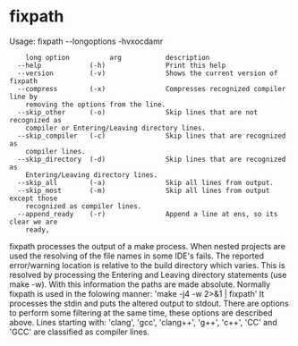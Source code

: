 # fixpath
Usage: 
fixpath --longoptions -hvxocdamr

```
    long option          arg           description
  --help            (-h)               Print this help
  --version         (-v)               Shows the current version of fixpath
  --compress        (-x)               Compresses recognized compiler line by
    removing the options from the line.
  --skip_other      (-o)               Skip lines that are not recognized as
    compiler or Entering/Leaving directory lines.
  --skip_compiler   (-c)               Skip lines that are recognized as
    compiler lines.
  --skip_directory  (-d)               Skip lines that are recognized as
    Entering/Leaving directory lines.
  --skip_all        (-a)               Skip all lines from output.
  --skip_most       (-m)               Skip all lines from output except those
    recognized as compiler lines.
  --append_ready    (-r)               Append a line at ens, so its clear we are
    ready,
```

fixpath processes the output of a make process. When nested projects are used
the resolving of the file names in some IDE's fails. The reported error/warning
location is relative to the build directory which varies. This is resolved by
processing the Entering and Leaving directory statements (use make -w). With
this information the paths are made absolute. Normally fixpath is used in the
folowing manner: 'make -j4 -w 2>&1 | fixpath' It processes the stdin and puts
the altered output to stdout. There are options to perform some filtering at the
same time, these options are described above. Lines starting with: 
'clang', 'gcc', 'clang++', 'g++', 'c++', 'CC' and 'GCC' are classified as
compiler lines.